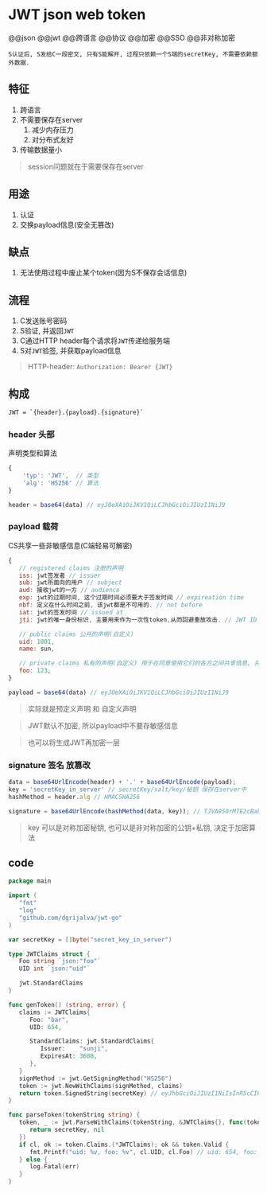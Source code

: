 # JWT json web token

@@json @@jwt @@跨语言 @@协议 @@加密 @@SSO @@非对称加密

    S认证后, S发给C一段密文, 只有S能解开, 过程只依赖一个S端的secretKey, 不需要依赖额外数据.

## 特征

1. 跨语言
2. 不需要保存在server
   1. 减少内存压力
   2. 对分布式友好
3. 传输数据量小

> session问题就在于需要保存在server

## 用途

1. 认证
2. 交换payload信息(安全无篡改)

## 缺点

1. 无法使用过程中废止某个token(因为S不保存会话信息)

## 流程

1. C发送账号密码
2. S验证, 并返回`JWT`
3. C通过HTTP header每个请求将`JWT`传递给服务端
4. S对`JWT`验签, 并获取payload信息

> HTTP-header: `Authorization: Bearer {JWT}`  

## 构成

```bash
JWT = `{header}.{payload}.{signature}`
```

### header 头部

声明类型和算法

```js
{
    'typ': 'JWT',  // 类型
    'alg': 'HS256' // 算法
}

header = base64(data) // eyJ0eXAiOiJKV1QiLCJhbGciOiJIUzI1NiJ9
```

### payload 载荷

CS共享一些非敏感信息(C端轻易可解密)

```js
{
   // registered claims 注册的声明
   iss: jwt签发者 // issuer
   sub: jwt所面向的用户 // subject
   aud: 接收jwt的一方 // audience
   exp: jwt的过期时间, 这个过期时间必须要大于签发时间 // expireation time
   nbf: 定义在什么时间之前, 该jwt都是不可用的. // not before
   iat: jwt的签发时间 // issued at
   jti: jwt的唯一身份标识, 主要用来作为一次性token,从而回避重放攻击. // JWT ID

   // public claims 公共的声明(自定义)
   uid: 1001,
   name: sun,

   // private claims 私有的声明(自定义) 用于在同意使用它们的各方之间共享信息, 并且不是注册的或公开的声明.
   foo: 123,
}

payload = base64(data) // eyJ0eXAiOiJKV1QiLCJhbGciOiJIUzI1NiJ9
```

> 实际就是预定义声明 和 自定义声明  

> JWT默认不加密, 所以payload中不要存敏感信息  

> 也可以将生成JWT再加密一层

### signature 签名 放篡改

```js
data = base64UrlEncode(header) + '.' + base64UrlEncode(payload);
key = 'secretKey_in_server' // secretKey/salt/key/秘钥 保存在server中
hashMethod = header.alg // HMACSHA256

signature = base64UrlEncode(hashMethod(data, key)); // TJVA95OrM7E2cBab30RMHrHDcEfxjoYZgeFONFh7HgQ
```

> key 可以是对称加密秘钥, 也可以是非对称加密的公钥+私钥, 决定于加密算法

## code

```go
package main

import (
   "fmt"
   "log"
   "github.com/dgrijalva/jwt-go"
)

var secretKey = []byte("secret_key_in_server")

type JWTClaims struct {
   Foo string `json:"foo"`
   UID int `json:"uid"`

   jwt.StandardClaims
}

func genToken() (string, error) {
   claims := JWTClaims{
      Foo: "bar",
      UID: 654,

      StandardClaims: jwt.StandardClaims{
         Issuer:    "sunji",
         ExpiresAt: 3600,
      },
   }
   signMethod := jwt.GetSigningMethod("HS256")
   token := jwt.NewWithClaims(signMethod, claims)
   return token.SignedString(secretKey) // eyJhbGciOiJIUzI1NiIsInR5cCI6IkpXVCJ9.eyJmb28iOiJiYXIiLCJ1aWQiOjY1NCwiZXhwIjozNjAwLCJpc3MiOiJzdW5qaSJ9._ckmHA0u6szAZqvij_hlJiSMP1O1fgYXxtfTEkFfp4U
}

func parseToken(tokenString string) {
   token, _ := jwt.ParseWithClaims(tokenString, &JWTClaims{}, func(token *jwt.Token) (interface{}, error) {
      return secretKey, nil
   })
   if cl, ok := token.Claims.(*JWTClaims); ok && token.Valid {
      fmt.Printf("uid: %v, foo: %v", cl.UID, cl.Foo) // uid: 654, foo: bar
   } else {
      log.Fatal(err)
   }
}

```

